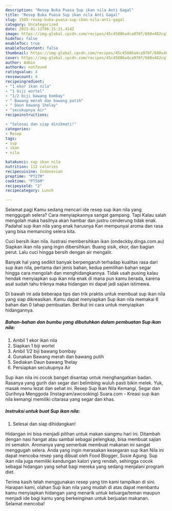 ```yaml
---
description: "Resep Buka Puasa Sup ikan nila Anti Gagal"
title: "Resep Buka Puasa Sup ikan nila Anti Gagal"
slug: 1505-resep-buka-puasa-sup-ikan-nila-anti-gagal
category: Uncategorized
date: 2023-01-12T06:15:21.414Z
image: https://img-global.cpcdn.com/recipes/45c45086a4ca970f/680x482cq70/sup-ikan-nila-foto-resep-utama.jpg
hideToc: false
enableToc: true
enableTocContent: false
thumbnail: https://img-global.cpcdn.com/recipes/45c45086a4ca970f/680x482cq70/sup-ikan-nila-foto-resep-utama.jpg
cover: https://img-global.cpcdn.com/recipes/45c45086a4ca970f/680x482cq70/sup-ikan-nila-foto-resep-utama.jpg
author: Admin
authorAv: notfound
ratingvalue: 4
reviewcount: 4
recipeingredient:
- "1 ekor ikan nila"
- "1 biji wortel"
- "1/2 biji bawang bombay"
- " Bawang merah dan bawang putih"
- " Daun bawang 1helay"
- "secukupnya Air"
recipeinstructions:

- "Selesai dan siap dinikmati!"
categories:
- Resep
tags:
- sup
- ikan
- nila

katakunci: sup ikan nila 
nutrition: 112 calories
recipecuisine: Indonesian
preptime: "PT27M"
cooktime: "PT56M"
recipeyield: "2"
recipecategory: Lunch

---
```



Selamat pagi Kamu sedang mencari ide resep sup ikan nila yang menggugah selera? Cara menyiapkannya sangat gampang. Tapi Kalau salah mengolah maka hasilnya akan hambar dan justru cenderung tidak enak. Padahal sup ikan nila yang enak harusnya Kan mempunyai aroma dan rasa yang bisa memancing selera kita.


Cuci bersih ikan nila. ilustrasi membersihkan ikan (ondeckby.dinga.com.au) Siapkan ikan nila yang ingin dibersihkan. Buang sisik, ekor, dan bagian perut. Lalu cuci hingga bersih dengan air mengalir.

Banyak hal yang sedikit banyak berpengaruh terhadap kualitas rasa dari sup ikan nila, pertama dari jenis bahan, kedua pemilihan bahan segar hingga cara mengolah dan menghidangkannya. Tidak usah pusing kalau hendak menyiapkan sup ikan nila enak di mana pun kamu berada, karena asal sudah tahu triknya maka hidangan ini dapat jadi sajian istimewa.


Di bawah ini ada beberapa tips dan trik praktis untuk membuat sup ikan nila yang siap dikreasikan. Kamu dapat menyiapkan Sup ikan nila memakai 6 bahan dan 0 tahap pembuatan. Berikut ini cara untuk menyiapkan hidangannya.

<!--inarticleads1-->

##### Bahan-bahan dan bumbu yang dibutuhkan dalam pembuatan Sup ikan nila:

1. Ambil 1 ekor ikan nila
1. Siapkan 1 biji wortel
1. Ambil 1/2 biji bawang bombay
1. Gunakan  Bawang merah dan bawang putih
1. Sediakan  Daun bawang 1helay
1. Persiapkan secukupnya Air


Sup ikan nila ini cocok banget disantap untuk menghangatkan badan. Rasanya yang gurih dan segar dari belimbing wuluh pasti bikin melek. Yuk, masak menu lezat dan sehat ini. Resep Sup Ikan Nila Kemangi, Segar dan Gurihnya Menggoda (Instagram/awcooking) Suara.com - Kreasi sup ikan nila kemangi memiliki citarasa yang segar dan khas. 

<!--inarticleads2-->

##### Instruksi untuk buat Sup ikan nila:


1. Selesai dan siap dihidangkan!

Hidangan ini bisa menjadi pilihan untuk makan siangmu hari ini. Ditambah dengan nasi hangat atau sambal sebagai pelengkap, bisa membuat sajian ini semakin. Aromanya yang semerbak membuat makanan ini sangat menggugah selera. Anda yang ingin merasakan kesegaran sup Ikan Nila ini dapat mencoba resep yang dibuat oleh Food Blogger, Susie Agung. Sup ikan nila juga memiliki kandungan kalori yang rendah, sehingga cocok sebagai hidangan yang sehat bagi mereka yang sedang menjalani program diet. 

Terima kasih telah menggunakan resep yang tim kami tampilkan di sini. Harapan kami, olahan Sup ikan nila yang mudah di atas dapat membantu kamu menyiapkan hidangan yang menarik untuk keluarga/teman maupun menjadi ide bagi kamu yang berkeinginan untuk berjualan makanan. Selamat mencoba!

